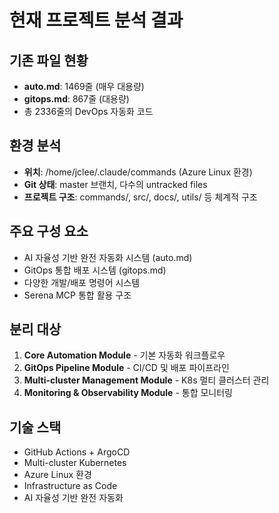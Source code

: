 # 현재 프로젝트 분석 결과

## 기존 파일 현황
- **auto.md**: 1469줄 (매우 대용량)
- **gitops.md**: 867줄 (대용량)
- 총 2336줄의 DevOps 자동화 코드

## 환경 분석
- **위치**: /home/jclee/.claude/commands (Azure Linux 환경)
- **Git 상태**: master 브랜치, 다수의 untracked files
- **프로젝트 구조**: commands/, src/, docs/, utils/ 등 체계적 구조

## 주요 구성 요소
- AI 자율성 기반 완전 자동화 시스템 (auto.md)
- GitOps 통합 배포 시스템 (gitops.md)
- 다양한 개발/배포 명령어 시스템
- Serena MCP 통합 활용 구조

## 분리 대상
1. **Core Automation Module** - 기본 자동화 워크플로우
2. **GitOps Pipeline Module** - CI/CD 및 배포 파이프라인
3. **Multi-cluster Management Module** - K8s 멀티 클러스터 관리
4. **Monitoring & Observability Module** - 통합 모니터링

## 기술 스택
- GitHub Actions + ArgoCD
- Multi-cluster Kubernetes
- Azure Linux 환경
- Infrastructure as Code
- AI 자율성 기반 완전 자동화